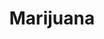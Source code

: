 ---
title: Marijuana
crosslinks:
- autotldr
- trees
- EnoughTrumpSpam
- ShitPoliticsSays
- vaporents
- leaves
- IAmA
- GrowingMarijuana
- The_Donald
- microgrowery
- Political_Revolution
- Drugs
- forwardsfromgrandma
- kratom
- glassheads
- WestVirginia
- politics
- legalizeit
- TargetedEnergyWeapons
- Pottery
---